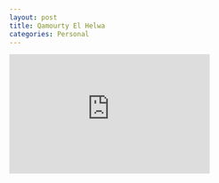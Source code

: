 ```yaml
---
layout: post
title: Qamourty El Helwa
categories: Personal
---
```


<iframe width="360" height="215" src="https://www.youtube.com/watch?v=6xGnJjkko7E" frameborder="0" allow="accelerometer; autoplay; encrypted-media; gyroscope; picture-in-picture" allowfullscreen></iframe>
